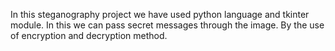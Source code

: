In this steganography project we have used python language and tkinter module. In this we can pass secret messages through the image. By the use of encryption and decryption method.
